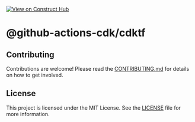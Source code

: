 [![View on Construct Hub](https://constructs.dev/badge?package=%40github-actions-cdk%2Fcdktf)](https://constructs.dev/packages/@github-actions-cdk/cdktf)
# @github-actions-cdk/cdktf

## Contributing

Contributions are welcome! Please read the [CONTRIBUTING.md](../../CONTRIBUTING.md) for details on how to get involved.

## License

This project is licensed under the MIT License. See the [LICENSE](../../LICENCE) file for more information.
